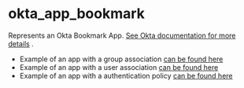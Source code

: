 # okta_app_bookmark

Represents an Okta Bookmark
App. [See Okta documentation for more details](https://developer.okta.com/docs/api/resources/apps/#add-bookmark-application)
.

- Example of an app with a group association [can be found here](./basic.tf)
- Example of an app with a user association [can be found here](./basic_updated.tf)
- Example of an app with a authentication policy [can be found here](./app_with_authentication_policy.tf)
